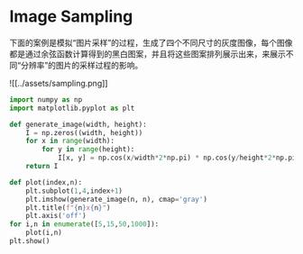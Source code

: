 
# Image Sampling

下面的案例是模拟“图片采样”的过程，生成了四个不同尺寸的灰度图像，每个图像都是通过余弦函数计算得到的黑白图案，并且将这些图案排列展示出来，来展示不同“分辨率”的图片的采样过程的影响。

![[../assets/sampling.png]]

```python
import numpy as np
import matplotlib.pyplot as plt

def generate_image(width, height):
    I = np.zeros((width, height))
    for x in range(width):
        for y in range(height):
            I[x, y] = np.cos(x/width*2*np.pi) * np.cos(y/height*2*np.pi) * 255
    return I

def plot(index,n):
    plt.subplot(1,4,index+1)
    plt.imshow(generate_image(n, n), cmap='gray')
    plt.title(f"{n}x{n}")
    plt.axis('off')
for i,n in enumerate([5,15,50,1000]):
    plot(i,n)
plt.show()
```